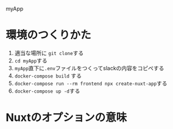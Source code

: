 myApp

# 環境のつくりかた

1. 適当な場所に `git clone`する
2. `cd myApp`する
3. `myApp`直下に`.env`ファイルをつくってslackの内容をコピペする 
4. `docker-compose build` する
5. `docker-compose run --rm frontend npx create-nuxt-app`する
6. `docker-compose up -d`する

# Nuxtのオプションの意味

